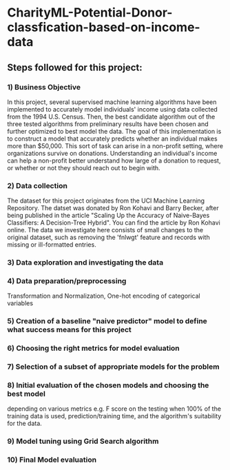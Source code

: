 # CharityML-Potential-Donor-classfication-based-on-income-data

## Steps followed for this project:

### 1) Business Objective
In this project, several supervised machine learning algorithms have been implemented to accurately model individuals' income using data collected from the 1994 U.S. Census. Then, the best candidate algorithm out of the three tested algorithms from preliminary results have been chosen and further optimized to best model the data. The goal of this implementation is to construct a model that accurately predicts whether an individual makes more than $50,000. This sort of task can arise in a non-profit setting, where organizations survive on donations. Understanding an individual's income can help a non-profit better understand how large of a donation to request, or whether or not they should reach out to begin with.

### 2) Data collection
The dataset for this project originates from the UCI Machine Learning Repository. The datset was donated by Ron Kohavi and Barry Becker, after being published in the article "Scaling Up the Accuracy of Naive-Bayes Classifiers: A Decision-Tree Hybrid". You can find the article by Ron Kohavi online. The data we investigate here consists of small changes to the original dataset, such as removing the 'fnlwgt' feature and records with missing or ill-formatted entries.

### 3) Data exploration and investigating the data

### 4) Data preparation/preprocessing 
Transformation and Normalization, One-hot encoding of categorical variables 

### 5) Creation of a baseline "naive predictor" model to define what success means for this project

### 6) Choosing the right metrics for model evaluation

### 7) Selection of a subset of appropriate models for the  problem 

### 8) Initial evaluation of the chosen models and choosing the best model
depending on various metrics e.g. F score on the testing when 100% of the training data is used, prediction/training time, and the algorithm's suitability for the data.

### 9) Model tuning using Grid Search algorithm

### 10) Final Model evaluation


